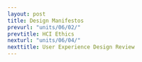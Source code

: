 ```yaml
---
layout: post
title: Design Manifestos
prevurl: "units/06/02/"
prevtitle: HCI Ethics
nexturl: "units/06/04/"
nexttitle: User Experience Design Review
---
```

